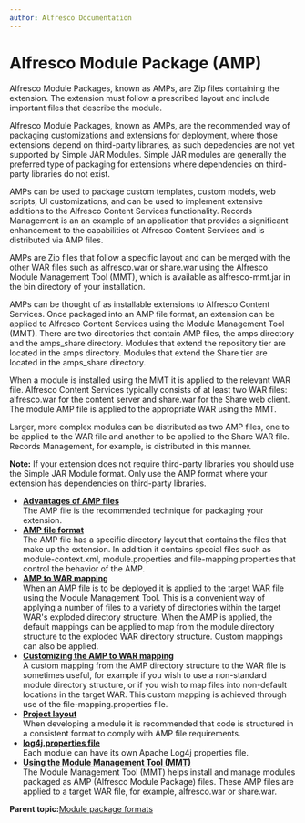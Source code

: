 ```yaml
---
author: Alfresco Documentation
---
```


# Alfresco Module Package \(AMP\)

Alfresco Module Packages, known as AMPs, are Zip files containing the extension. The extension must follow a prescribed layout and include important files that describe the module.

Alfresco Module Packages, known as AMPs, are the recommended way of packaging customizations and extensions for deployment, where those extensions depend on third-party libraries, as such depedencies are not yet supported by Simple JAR Modules. Simple JAR modules are generally the preferred type of packaging for extensions where dependencies on third-party libraries do not exist.

AMPs can be used to package custom templates, custom models, web scripts, UI customizations, and can be used to implement extensive additions to the Alfresco Content Services functionality. Records Management is an an example of an application that provides a significant enhancement to the capabilities ot Alfresco Content Services and is distributed via AMP files.

AMPs are Zip files that follow a specific layout and can be merged with the other WAR files such as alfresco.war or share.war using the Alfresco Module Management Tool \(MMT\), which is available as alfresco-mmt.jar in the bin directory of your installation.

AMPs can be thought of as installable extensions to Alfresco Content Services. Once packaged into an AMP file format, an extension can be applied to Alfresco Content Services using the Module Management Tool \(MMT\). There are two directories that contain AMP files, the amps directory and the amps\_share directory. Modules that extend the repository tier are located in the amps directory. Modules that extend the Share tier are located in the amps\_share directory.

When a module is installed using the MMT it is applied to the relevant WAR file. Alfresco Content Services typically consists of at least two WAR files: alfresco.war for the content server and share.war for the Share web client. The module AMP file is applied to the appropriate WAR using the MMT.

Larger, more complex modules can be distributed as two AMP files, one to be applied to the WAR file and another to be applied to the Share WAR file. Records Management, for example, is distributed in this manner.

**Note:** If your extension does not require third-party libraries you should use the Simple JAR Module format. Only use the AMP format where your extension has dependencies on third-party libraries.

-   **[Advantages of AMP files](../concepts/dev-extensions-modules-amp-intro.md)**  
The AMP file is the recommended technique for packaging your extension.
-   **[AMP file format](../concepts/dev-extensions-modules-amp-format.md)**  
The AMP file has a specific directory layout that contains the files that make up the extension. In addition it contains special files such as module-context.xml, module.properties and file-mapping.properties that control the behavior of the AMP.
-   **[AMP to WAR mapping](../concepts/dev-extensions-modules-amp-mapping.md)**  
When an AMP file is to be deployed it is applied to the target WAR file using the Module Management Tool. This is a convenient way of applying a number of files to a variety of directories within the target WAR's exploded directory structure. When the AMP is applied, the default mappings can be applied to map from the module directory structure to the exploded WAR directory structure. Custom mappings can also be applied.
-   **[Customizing the AMP to WAR mapping](../concepts/dev-extensions-modules-custom-amp.md)**  
A custom mapping from the AMP directory structure to the WAR file is sometimes useful, for example if you wish to use a non-standard module directory structure, or if you wish to map files into non-default locations in the target WAR. This custom mapping is achieved through use of the file-mapping.properties file.
-   **[Project layout](../concepts/dev-extensions-modules-structure.md)**  
When developing a module it is recommended that code is structured in a consistent format to comply with AMP file requirements.
-   **[log4j.properties file](../concepts/dev-extensions-modules-module-log4j.md)**  
Each module can have its own Apache Log4j properties file.
-   **[Using the Module Management Tool \(MMT\)](../concepts/dev-extensions-modules-management-tool.md)**  
The Module Management Tool \(MMT\) helps install and manage modules packaged as AMP \(Alfresco Module Package\) files. These AMP files are applied to a target WAR file, for example, alfresco.war or share.war.

**Parent topic:**[Module package formats](../concepts/dev-extensions-packaging-techniques.md)

